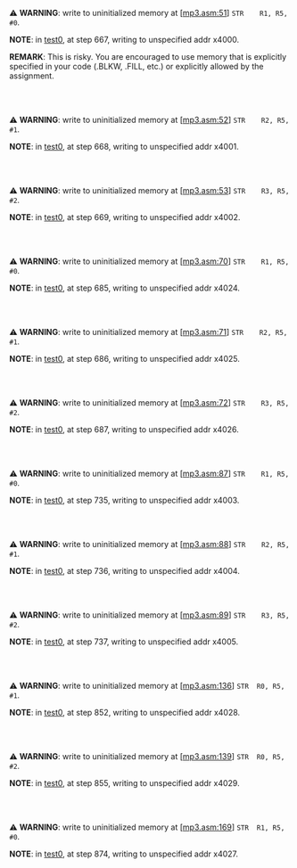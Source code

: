 :warning: **WARNING**: write to uninitialized memory at [[mp3.asm:51](mp3.asm#L51)] `STR	R1, R5, #0`.

**NOTE**: in [test0](test0), at step 667, writing to unspecified addr x4000.

**REMARK**: This is risky. You are encouraged to use memory that is explicitly specified in your code (.BLKW, .FILL, etc.) or explicitly allowed by the assignment. 

<br><br>

:warning: **WARNING**: write to uninitialized memory at [[mp3.asm:52](mp3.asm#L52)] `STR	R2, R5, #1`.

**NOTE**: in [test0](test0), at step 668, writing to unspecified addr x4001.

<br><br>

:warning: **WARNING**: write to uninitialized memory at [[mp3.asm:53](mp3.asm#L53)] `STR	R3, R5, #2`.

**NOTE**: in [test0](test0), at step 669, writing to unspecified addr x4002.

<br><br>

:warning: **WARNING**: write to uninitialized memory at [[mp3.asm:70](mp3.asm#L70)] `STR	R1, R5, #0`.

**NOTE**: in [test0](test0), at step 685, writing to unspecified addr x4024.

<br><br>

:warning: **WARNING**: write to uninitialized memory at [[mp3.asm:71](mp3.asm#L71)] `STR	R2, R5, #1`.

**NOTE**: in [test0](test0), at step 686, writing to unspecified addr x4025.

<br><br>

:warning: **WARNING**: write to uninitialized memory at [[mp3.asm:72](mp3.asm#L72)] `STR	R3, R5, #2`.

**NOTE**: in [test0](test0), at step 687, writing to unspecified addr x4026.

<br><br>

:warning: **WARNING**: write to uninitialized memory at [[mp3.asm:87](mp3.asm#L87)] `STR	R1, R5, #0`.

**NOTE**: in [test0](test0), at step 735, writing to unspecified addr x4003.

<br><br>

:warning: **WARNING**: write to uninitialized memory at [[mp3.asm:88](mp3.asm#L88)] `STR	R2, R5, #1`.

**NOTE**: in [test0](test0), at step 736, writing to unspecified addr x4004.

<br><br>

:warning: **WARNING**: write to uninitialized memory at [[mp3.asm:89](mp3.asm#L89)] `STR	R3, R5, #2`.

**NOTE**: in [test0](test0), at step 737, writing to unspecified addr x4005.

<br><br>

:warning: **WARNING**: write to uninitialized memory at [[mp3.asm:136](mp3.asm#L136)] `STR	R0, R5, #1`.

**NOTE**: in [test0](test0), at step 852, writing to unspecified addr x4028.

<br><br>

:warning: **WARNING**: write to uninitialized memory at [[mp3.asm:139](mp3.asm#L139)] `STR	R0, R5, #2`.

**NOTE**: in [test0](test0), at step 855, writing to unspecified addr x4029.

<br><br>

:warning: **WARNING**: write to uninitialized memory at [[mp3.asm:169](mp3.asm#L169)] `STR	R1, R5, #0`.

**NOTE**: in [test0](test0), at step 874, writing to unspecified addr x4027.

<br><br>

